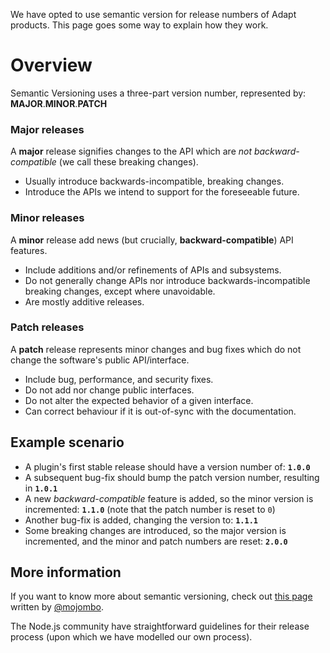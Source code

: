 We have opted to use semantic version for release numbers of Adapt products. This page goes some way to explain how they work.

# Overview

Semantic Versioning uses a three-part version number, represented by: **MAJOR**.**MINOR**.**PATCH** 

### Major releases
A **major** release signifies changes to the API which are _not backward-compatible_ (we call these breaking changes).
- Usually introduce backwards-incompatible, breaking changes.
- Introduce the APIs we intend to support for the foreseeable future.

### Minor releases
A **minor** release add news (but crucially, **backward-compatible**) API features.
- Include additions and/or refinements of APIs and subsystems.
- Do not generally change APIs nor introduce backwards-incompatible breaking changes, except where unavoidable.
- Are mostly additive releases.

### Patch releases
A **patch** release represents minor changes and bug fixes which do not change the software's public API/interface.
- Include bug, performance, and security fixes.
- Do not add nor change public interfaces.
- Do not alter the expected behavior of a given interface.
- Can correct behaviour if it is out-of-sync with the documentation.

## Example scenario

- A plugin's first stable release should have a version number of: **`1.0.0`**
- A subsequent bug-fix should bump the patch version number, resulting in **`1.0.1`**
- A new _backward-compatible_ feature is added, so the minor version is incremented: **`1.1.0`** (note that the patch number is reset to `0`)
- Another bug-fix is added, changing the version to: **`1.1.1`**
- Some breaking changes are introduced, so the major version is incremented, and the minor and patch numbers are reset: **`2.0.0`**


## More information

If you want to know more about semantic versioning, check out [this page](http://semver.org/) written by [@mojombo](https://github.com/mojombo). 

The Node.js community have straightforward guidelines for their release process (upon which we have modelled our own process).